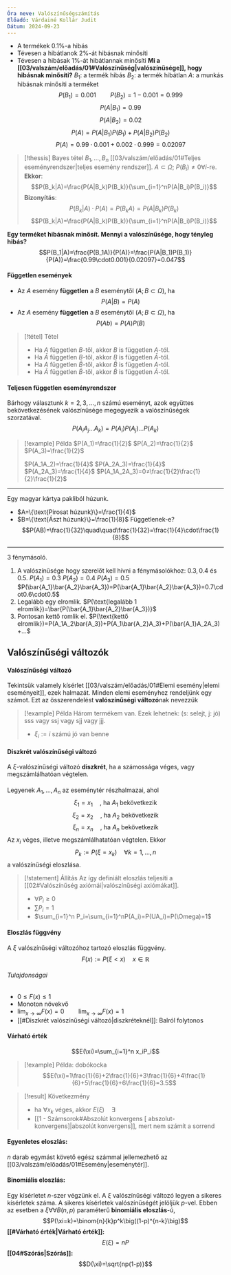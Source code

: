 ```yaml
---
Óra neve: Valószínűségszámítás
Előadó: Várdainé Kollár Judit
Dátum: 2024-09-23
---
```

- A termékek $0.1\%$-a hibás
- Tévesen a hibátlanok $2\%$-át hibásnak minősíti
- Tévesen a hibásak $1\%$-át hibátlannak minősíti
**Mi a [[03/valszám/előadás/01#Valószínűség|valószínűsége]], hogy hibásnak minősíti?**
$B_1$: a termék hibás
$B_2$: a termék hibátlan
$A$: a munkás hibásnak minősíti a terméket
$$P(B_1)=0.001\quad\quad P(B_2)=1-0.001=0.999$$
$$P(A|B_1)=0.99$$
$$P(A|B_2)=0.02$$
$$P(A)=P(A|B_1)P(B_1)+P(A|B_2)P(B_2)$$
$$P(A)=0.99\cdot0.001+0.002\cdot0.999=0.02097$$
> [!thessis] Bayes tétel
> $B_1,…,B_n$ [[03/valszám/előadás/01#Teljes eseményrendszer|teljes esemény rendszer]]. $A\subset\Omega$; $P(B_i)≠0\forall i$-re. 
> **Ekkor**:
> $$P(B_k|A)=\frac{P(A|B_k)P(B_k)}{\sum_{i=1}^nP(A|B_i)P(B_i)}$$
> **Bizonyítás**:
> $$P(B_k|A)\cdot P(A)=P(B_kA)=P(A|B_k)P(B_k)$$
> $$P(B_k|A)=\frac{P(A|B_k)P(B_k)}{\sum_{i=1}^nP(A|B_i)P(B_i)}$$

**Egy terméket hibásnak minősít. Mennyi a valószínűsége, hogy tényleg hibás?**
$$P(B_1|A)=\frac{P(B_1A)}{P(A)}=\frac{P(A|B_1)P(B_1)}{P(A)}=\frac{0.99\cdot0.001}{0.02097}=0.047$$
#### Független események
- Az $A$ esemény **független** a $B$ eseménytől ($A;B\subset\Omega$), ha $$P(A|B)=P(A)$$
- Az $A$ esemény **független** a $B$ eseménytől ($A;B\subset\Omega$), ha
$$P(Ab)=P(A)P(B)$$
> [!tétel] Tétel
>-  Ha $A$ független $B$-től, akkor $B$ is független $A$-tól.
>-  Ha $\bar{A}$ független $B$-től, akkor $B$ is független $\bar{A}$-tól.
>-  Ha $A$ független $\bar{B}$-től, akkor $\bar{B}$ is független $A$-tól.
>- Ha $\bar{A}$ független $\bar{B}$-től, akkor $\bar{B}$ is független $\bar{A}$-tól.

#### Teljesen független eseményrendszer
Bárhogy választunk $k=2,3,…,n$ számú eseményt, azok együttes bekövetkezésének valószínűsége megegyezik a valószínűségek szorzatával.
$$P(A_iA_j…A_k)=P(A_i)P(A_j)…P(A_k)$$
> [!example] Példa
> $P(A_1)=\frac{1}{2}$
> $P(A_2)=\frac{1}{2}$
> $P(A_3)=\frac{1}{2}$
> 
>  $P(A_1A_2)=\frac{1}{4}$
> $P(A_2A_3)=\frac{1}{4}$
> $P(A_2A_3)=\frac{1}{4}$
> $P(A_1A_2A_3)=0≠\frac{1}{2}\frac{1}{2}\frac{1}{2}$

---
Egy magyar kártya pakliból húzunk.
- $A=\{\text{Pirosat húzunk}\}=\frac{1}{4}$
- $B=\{\text{Ászt húzunk}\}=\frac{1}{8}$
Függetlenek-e?
$$P(AB)=\frac{1}{32}\quad\quad\frac{1}{32}=\frac{1}{4}\cdot\frac{1}{8}$$
---
3 fénymásoló. 
1. A valószínűsége hogy szerelőt kell hívni a fénymásolókhoz: $0.3, 0.4$ és $0.5$.
	$P(A_1)=0.3$
	$P(A_2)=0.4$
	$P(A_3)=0.5$
	$P(\bar{A_1}\bar{A_2}\bar{A_3})=P(\bar{A_1}\bar{A_2}\bar{A_3})=0.7\cdot0.6\cdot0.5$
2. Legalább egy elromlik.
	$P(\text{legalább 1 elromlik})=\bar{P(\bar{A_1}\bar{A_2}\bar{A_3})}$
3. Pontosan kettő romlik el.
		$P(\text{kettő elromlik})=P(A_1A_2\bar{A_3})+P(A_1\bar{A_2}A_3)+P(\bar{A_1}A_2A_3)+…$
## Valószínűségi változók
#### Valószínűségi változó
Tekintsük valamely kísérlet [[03/valszám/előadás/01#Elemi esemény|elemi eseményeit]], ezek halmazát. Minden elemi eseményhez rendeljünk egy számot. Ezt az összerendelést **valószínűségi változó**nak nevezzük
> [!example] Példa
> Három termékem van. Ezek lehetnek: (s: selejt, j: jó)
> sss vagy ssj vagy sjj vagy jjj.
> - $\xi_i:=i$ számú jó van benne
#### Diszkrét valószínűségi változó
A $\xi$-valószínűségi változó **diszkrét**, ha a számossága véges, vagy megszámlálhatóan végtelen.
####
Legyenek $A_1,…,A_n$ az eseménytér részhalmazai, ahol $$\xi_1=x_1\quad\text{, ha }A_1\text{ bekövetkezik}$$
$$\xi_2=x_2\quad\text{, ha }A_2\text{ bekövetkezik}$$
$$\xi_n=x_n\quad\text{, ha }A_n\text{ bekövetkezik}$$
Az $x_i$ véges, illetve megszámlálhatatóan végtelen.
Ekkor
$$P_k:=P(\xi=x_k)\quad\forall k=1,…,n$$
a valószínűségi eloszlása.

> [!statement] Állítás
> Az így definiált eloszlás teljesíti a [[02#Valószínűség axiómái|valószínűségi axiómákat]].
> - $\forall P_i\geq0$
> - $\sum P_i=1$
> - $\sum_{i=1}^n P_i=\sum_{i=1}^nP(A_i)=P(UA_i)=P(\Omega)=1$

#### Eloszlás függvény
A $\xi$ valószínűségi változóhoz tartozó eloszlás függvény.
$$F(x):=P(\xi<x)\quad x\in\mathbb{R}$$
###### Tulajdonságai
- $0\leq F(x)\leq 1$
- Monoton növekvő
- $\lim_{x\to\infty}F(x)=0\quad\quad\lim_{x\to\infty}F(x)=1$
- [[#Diszkrét valószínűségi változó|diszkréteknél]]: Balról folytonos
#### Várható érték
$$E(\xi)=\sum_{i=1}^n x_iP_i$$
> [!example] Példa: dobókocka
> $$E(\xi)=1\frac{1}{6}+2\frac{1}{6}+3\frac{1}{6}+4\frac{1}{6}+5\frac{1}{6}+6\frac{1}{6}=3.5$$

> [!result] Következmény
> - ha $\forall x_k$ véges, akkor $E(\xi)\quad\exists$
> - [[1 - Számsorok#Abszolút konvergens [ abszolut-konvergens]|abszolút konvergens]], mert nem számít a sorrend

#### Egyenletes eloszlás:
$n$ darab egymást követő egész számmal jellemezhető az [[03/valszám/előadás/01#Esemény|eseménytér]].
#### Binomiális eloszlás:
Egy kísérletet $n$-szer végzünk el. A $\xi$ valószínűségi változó legyen a sikeres kísérletek száma. A sikeres kísérletek valószínűségét jelöljük $p$-vel. Ebben az esetben a $\xi\forall\forall B(n,p)$ paraméterű **binomiális eloszlás**-ú,
$$P(\xi=k)=\binom{n}{k}p^k\big((1-p)^{n-k}\big)$$
**[[#Várható érték|Várható érték]]:**
$$E(\xi)=nP$$
**[[04#Szórás|Szórás]]:**
$$D(\xi)=\sqrt{np(1-p)}$$